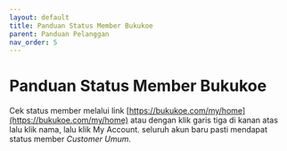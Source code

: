 ```yaml
---
layout: default
title: Panduan Status Member Bukukoe
parent: Panduan Pelanggan 
nav_order: 5
---
```

# Panduan Status Member Bukukoe

Cek status member melalui link [https://bukukoe.com/my/home](https://bukukoe.com/my/home) atau dengan klik garis tiga di kanan atas lalu klik nama, lalu klik My Account. seluruh akun baru pasti mendapat status member *Customer Umum*.
